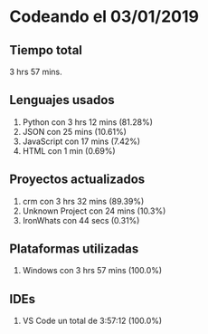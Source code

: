 # Codeando el 03/01/2019

## Tiempo total
3 hrs 57 mins.

## Lenguajes usados
1. Python con 3 hrs 12 mins (81.28%)
1. JSON con 25 mins (10.61%)
1. JavaScript con 17 mins (7.42%)
1. HTML con 1 min (0.69%)

## Proyectos actualizados
1. crm con 3 hrs 32 mins (89.39%)
1. Unknown Project con 24 mins (10.3%)
1. IronWhats con 44 secs (0.31%)

## Plataformas utilizadas
1. Windows con 3 hrs 57 mins (100.0%)

## IDEs
1. VS Code un total de 3:57:12 (100.0%)

